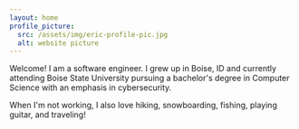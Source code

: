 ```yaml
---
layout: home
profile_picture:
  src: /assets/img/eric-profile-pic.jpg
  alt: website picture
---
```


<p>
  Welcome! I am a software engineer. I grew up in Boise, ID and currently attending Boise State University 
  pursuing a bachelor's degree in Computer Science with an emphasis in cybersecurity. 

  When I'm not working, I also love hiking, snowboarding, fishing, playing guitar, and traveling!
</p>